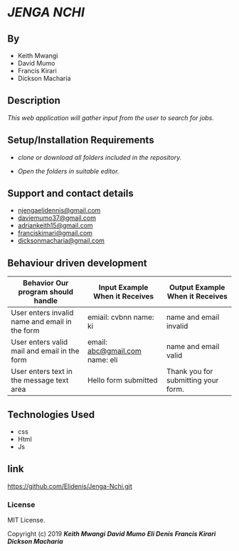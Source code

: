 # _JENGA NCHI_

## By
* Keith Mwangi
* David Mumo
* Francis Kirari
* Dickson Macharia

## Description
_This web application will gather input from the user to search for jobs._

## Setup/Installation Requirements

* _clone or download all folders included in the repository._

* _Open the folders in suitable editor._
## Support and contact details

* njengaelidennis@gmail.com
* daviemumo37@gmail.com
* adriankeith15@gmail.com
* franciskimari@gmail.com
* dicksonmacharia@gmail.com


## Behaviour driven development
| Behavior Our program should handle             | Input Example When it Receives | Output Example When it Receives     |
|------------------------------------------------|--------------------------------|-------------------------------------|
| User enters invalid name and email in the form | emiail: cvbnn name: ki         | name and email invalid              |
| User enters valid mail and email in the form   | email: abc@gmail.com name: eli | name and email valid                |
| User enters text in the message text area      | Hello form submitted           | Thank you for submitting your form. |




## Technologies Used
* css
* Html
* Js

## link
https://github.com/Elidenis/Jenga-Nchi.git

### License

MIT License.

Copyright (c) 2019
_**Keith Mwangi**_
_**David Mumo**_
_**Eli Denis**_
_**Francis Kirari**_
_**Dickson Macharia**_
